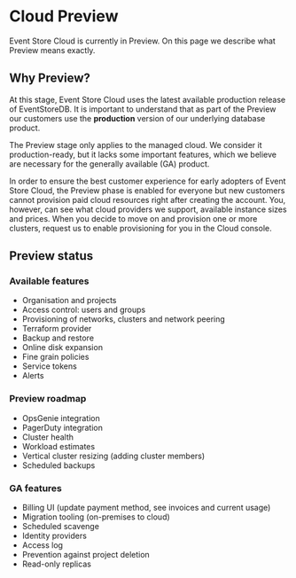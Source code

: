 # Cloud Preview

Event Store Cloud is currently in Preview. On this page we describe what Preview means exactly.

## Why Preview?

At this stage, Event Store Cloud uses the latest available production release of EventStoreDB. It is important to understand that as part of the Preview our customers use the **production** version of our underlying database product.

The Preview stage only applies to the managed cloud. We consider it production-ready, but it lacks some important features, which we believe are necessary for the generally available (GA) product.

In order to ensure the best customer experience for early adopters of Event Store Cloud, the Preview phase is enabled for everyone but new customers cannot provision paid cloud resources right after creating the account. You, however, can see what cloud providers we support, available instance sizes and prices. When you decide to move on and provision one or more clusters, request us to enable provisioning for you in the Cloud console.

## Preview status

### Available features

- Organisation and projects
- Access control: users and groups
- Provisioning of networks, clusters and network peering
- Terraform provider
- Backup and restore
- Online disk expansion
- Fine grain policies
- Service tokens
- Alerts

### Preview roadmap

- OpsGenie integration
- PagerDuty integration
- Cluster health
- Workload estimates
- Vertical cluster resizing (adding cluster members)
- Scheduled backups

### GA features

- Billing UI (update payment method, see invoices and current usage)
- Migration tooling (on-premises to cloud)
- Scheduled scavenge
- Identity providers
- Access log
- Prevention against project deletion
- Read-only replicas
